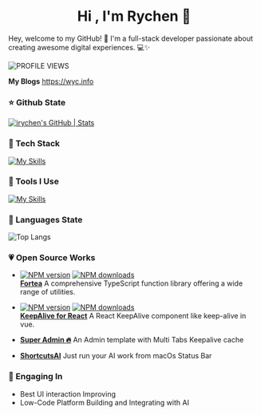 
<h1 align="center"><b>Hi , I'm Rychen 👋 </b></h1>

Hey, welcome to my GitHub! 👋 I'm a full-stack developer passionate about creating awesome digital experiences. 💻✨

![PROFILE VIEWS](https://komarev.com/ghpvc/?username=irychen&label=PROFILE+VIEWS)

 **My Blogs** https://wyc.info

### ⭐️ Github State

[![irychen's GitHub | Stats](https://stats.quira.sh/irychen/github?theme=light)](https://quira.sh?utm_source=widgets&utm_campaign=irychen)

### 🍉 Tech Stack

[![My Skills](https://skillicons.dev/icons?i=go,java,swift,react,next,vue,tailwindcss,html,css,js,ts,electron&theme=light)](https://skillicons.dev)

### 🔨 Tools I Use

[![My Skills](https://skillicons.dev/icons?i=linux,mysql,postgresql,redis,nginx,git,pnpm,vite,figma,vercel&theme=light)](https://skillicons.dev)

### 🧩 Languages State

![Top Langs](https://github-readme-stats.vercel.app/api/top-langs/?username=irychen&langs_count=8&layout=compact&size_weight=0.5&count_weight=0.5&card_width=500&hide_title=true)


### 💗 Open Source Works

- [![NPM version](https://img.shields.io/npm/v/fortea.svg?style=flat)](https://npmjs.com/package/fortea) [![NPM downloads](https://img.shields.io/npm/dm/fortea.svg?style=flat)](https://npmjs.com/package/fortea)<br/>[**Fortea**](https://www.npmjs.com/package/fortea) A comprehensive TypeScript function library offering a wide range of utilities.

- [![NPM version](https://img.shields.io/npm/v/keepalive-for-react.svg?style=flat)](https://npmjs.com/package/keepalive-for-react) [![NPM downloads](https://img.shields.io/npm/dm/keepalive-for-react.svg?style=flat)](https://npmjs.com/package/keepalive-for-react)<br/>[**KeepAlive for React**](https://www.npmjs.com/package/keepalive-for-react) A React KeepAlive component like keep-alive in vue.

- [**Super Admin 🔥**](https://super-admin.tech/) An Admin template with Multi Tabs Keepalive cache

- [**ShortcutsAI**](https://github.com/irychen/ShortcutsAI) Just run your AI work from macOs Status Bar

### 💛 Engaging In

- Best UI interaction Improving
- Low-Code Platform Building and Integrating with AI
  
